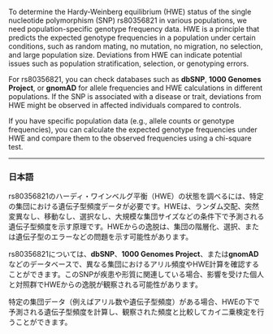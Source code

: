 To determine the Hardy-Weinberg equilibrium (HWE) status of the single nucleotide polymorphism (SNP) rs80356821 in various populations, we need population-specific genotype frequency data. HWE is a principle that predicts the expected genotype frequencies in a population under certain conditions, such as random mating, no mutation, no migration, no selection, and large population size. Deviations from HWE can indicate potential issues such as population stratification, selection, or genotyping errors.

For rs80356821, you can check databases such as **dbSNP**, **1000 Genomes Project**, or **gnomAD** for allele frequencies and HWE calculations in different populations. If the SNP is associated with a disease or trait, deviations from HWE might be observed in affected individuals compared to controls.

If you have specific population data (e.g., allele counts or genotype frequencies), you can calculate the expected genotype frequencies under HWE and compare them to the observed frequencies using a chi-square test.

---

### 日本語
rs80356821のハーディ・ワインベルグ平衡（HWE）の状態を調べるには、特定の集団における遺伝子型頻度データが必要です。HWEは、ランダム交配、突然変異なし、移動なし、選択なし、大規模な集団サイズなどの条件下で予測される遺伝子型頻度を示す原理です。HWEからの逸脱は、集団の階層化、選択、または遺伝子型のエラーなどの問題を示す可能性があります。

rs80356821については、**dbSNP**、**1000 Genomes Project**、または**gnomAD**などのデータベースで、異なる集団におけるアリル頻度やHWE計算を確認することができます。このSNPが疾患や形質に関連している場合、影響を受けた個人と対照群でHWEからの逸脱が観察される可能性があります。

特定の集団データ（例えばアリル数や遺伝子型頻度）がある場合、HWEの下で予測される遺伝子型頻度を計算し、観察された頻度と比較してカイ二乗検定を行うことができます。